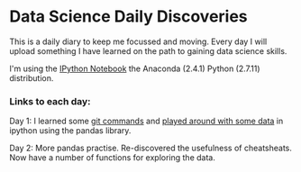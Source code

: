 # Data Science Daily Discoveries

This is a daily diary to keep me focussed and moving. 
Every day I will upload something I have learned on the path to gaining data 
science skills.

I'm using the [IPython Notebook](http://ipython.org) the Anaconda (2.4.1) 
Python (2.7.11) distribution.


### Links to each day:

Day 1: I learned some [git commands](001-git-basics.md) and [played around 
with some data](001-pandas-csv/LendingClub.ipynb) in ipython using the pandas 
library.

Day 2: More pandas practise. Re-discovered the usefulness of cheatsheats. Now 
have a number of functions for exploring the data.